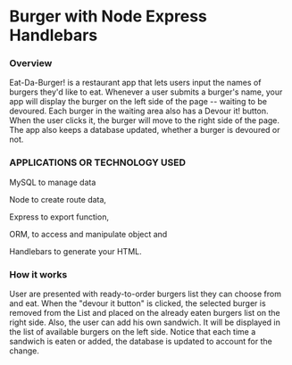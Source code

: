 # Burger with Node Express Handlebars

### Overview

Eat-Da-Burger! is a restaurant app that lets users input the names of burgers they'd like to eat.
Whenever a user submits a burger's name, your app will display the burger on the left side of the page -- waiting to be devoured.
Each burger in the waiting area also has a Devour it! button. When the user clicks it, the burger will move to the right side of the page.
The app also keeps a database updated, whether a burger is devoured or not.


### APPLICATIONS OR TECHNOLOGY USED

MySQL to manage data

Node to create route data,

Express to export function,

ORM, to access and manipulate object and 

Handlebars to generate your HTML.


### How it works

User are presented with ready-to-order burgers list they can choose from and eat. When the "devour it button" is clicked, the selected burger is removed from the List and placed on the already eaten burgers list on the right side.
Also, the user can add his own sandwich. It will be displayed in the list of available burgers on the left side. 
Notice that each time a sandwich is eaten or added, the database is updated to account for the change. 



